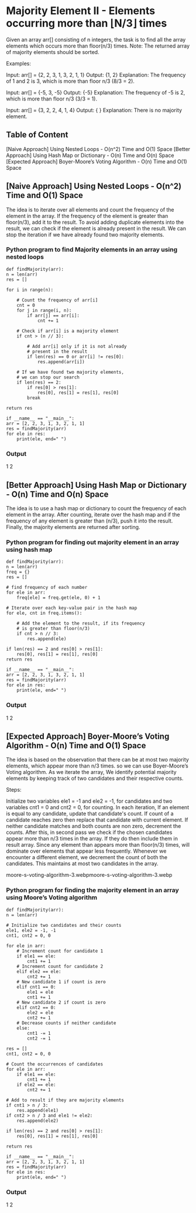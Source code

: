 # Majority Element II - Elements occurring more than ⌊N/3⌋ times

Given an array arr[] consisting of n integers, the task is to find all the array elements which occurs more than floor(n/3) times.
Note: The returned array of majority elements should be sorted.

Examples:

Input: arr[] = {2, 2, 3, 1, 3, 2, 1, 1}
Output: {1, 2}
Explanation: The frequency of 1 and 2 is 3, which is more than floor n/3 (8/3 = 2).

Input: arr[] = {-5, 3, -5}
Output: {-5}
Explanation: The frequency of -5 is 2, which is more than floor n/3 (3/3 = 1).

Input: arr[] = {3, 2, 2, 4, 1, 4}
Output: { }
Explanation: There is no majority element.

## Table of Content

[Naive Approach] Using Nested Loops - O(n^2) Time and O(1) Space
[Better Approach] Using Hash Map or Dictionary - O(n) Time and O(n) Space
[Expected Approach] Boyer-Moore’s Voting Algorithm - O(n) Time and O(1) Space
## [Naive Approach] Using Nested Loops - O(n^2) Time and O(1) Space
The idea is to iterate over all elements and count the frequency of the element in the array. If the frequency of the element is greater than floor(n/3), add it to the result. To avoid adding duplicate elements into the result, we can check if the element is already present in the result. We can stop the iteration if we have already found two majority elements.




### Python program to find Majority elements in an array using nested loops

    def findMajority(arr):
    n = len(arr)
    res = []

    for i in range(n):
        
        # Count the frequency of arr[i]
        cnt = 0
        for j in range(i, n):
            if arr[j] == arr[i]:
                cnt += 1
        
        # Check if arr[i] is a majority element
        if cnt > (n // 3):
            
            # Add arr[i] only if it is not already
            # present in the result
            if len(res) == 0 or arr[i] != res[0]:
                res.append(arr[i])
        
        # If we have found two majority elements, 
        # we can stop our search
        if len(res) == 2:
            if res[0] > res[1]:
                res[0], res[1] = res[1], res[0]
            break

    return res

    if __name__ == "__main__":
    arr = [2, 2, 3, 1, 3, 2, 1, 1]
    res = findMajority(arr)
    for ele in res:
        print(ele, end=" ")

### Output
1 2 
## [Better Approach] Using Hash Map or Dictionary - O(n) Time and O(n) Space
The idea is to use a hash map or dictionary to count the frequency of each element in the array. After counting, iterate over the hash map and if the frequency of any element is greater than (n/3), push it into the result. Finally, the majority elements are returned after sorting.




### Python program for finding out majority element in an array using hash map

    def findMajority(arr):
    n = len(arr)
    freq = {}
    res = []

    # find frequency of each number
    for ele in arr:
        freq[ele] = freq.get(ele, 0) + 1

    # Iterate over each key-value pair in the hash map
    for ele, cnt in freq.items():
        
        # Add the element to the result, if its frequency
        # is greater than floor(n/3)
        if cnt > n // 3:
            res.append(ele)

    if len(res) == 2 and res[0] > res[1]:
        res[0], res[1] = res[1], res[0]
    return res

    if __name__ == "__main__":
    arr = [2, 2, 3, 1, 3, 2, 1, 1]
    res = findMajority(arr)
    for ele in res:
        print(ele, end=" ")

### Output
1 2 
## [Expected Approach] Boyer-Moore’s Voting Algorithm - O(n) Time and O(1) Space
The idea is based on the observation that there can be at most two majority elements, which appear more than n/3 times. so we can use Boyer-Moore’s Voting algorithm. As we iterate the array, We identify potential majority elements by keeping track of two candidates and their respective counts.

Steps:

Initialize two variables ele1 = -1 and ele2 = -1, for candidates and two variables cnt1 = 0 and cnt2 = 0, for counting.
In each iteration,
If an element is equal to any candidate, update that candidate's count.
If count of a candidate reaches zero then replace that candidate with current element.
If neither candidate matches and both counts are non zero, decrement the counts.
After this, in second pass we check if the chosen candidates appear more than n/3 times in the array. If they do then include them in result array.
Since any element than appears more than floor(n/3) times, will dominate over elements that appear less frequently. Whenever we encounter a different element, we decrement the count of both the candidates. This maintains at most two candidates in the array.

moore-s-voting-algorithm-3.webpmoore-s-voting-algorithm-3.webp





### Python program for finding the majority element in an array using Moore’s Voting algorithm

    def findMajority(arr):
    n = len(arr)

    # Initialize two candidates and their counts
    ele1, ele2 = -1, -1
    cnt1, cnt2 = 0, 0

    for ele in arr:
        # Increment count for candidate 1
        if ele1 == ele:
            cnt1 += 1
        # Increment count for candidate 2
        elif ele2 == ele:
            cnt2 += 1
        # New candidate 1 if count is zero
        elif cnt1 == 0:
            ele1 = ele
            cnt1 += 1
        # New candidate 2 if count is zero
        elif cnt2 == 0:
            ele2 = ele
            cnt2 += 1
        # Decrease counts if neither candidate
        else:
            cnt1 -= 1
            cnt2 -= 1

    res = []
    cnt1, cnt2 = 0, 0

    # Count the occurrences of candidates
    for ele in arr:
        if ele1 == ele:
            cnt1 += 1
        if ele2 == ele:
            cnt2 += 1

    # Add to result if they are majority elements
    if cnt1 > n / 3:
        res.append(ele1)
    if cnt2 > n / 3 and ele1 != ele2:
        res.append(ele2)

    if len(res) == 2 and res[0] > res[1]:
        res[0], res[1] = res[1], res[0]

    return res

    if __name__ == "__main__":
    arr = [2, 2, 3, 1, 3, 2, 1, 1]
    res = findMajority(arr)
    for ele in res:
        print(ele, end=" ")

### Output
1 2 
